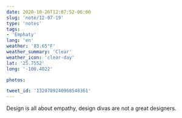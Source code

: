 ```yaml
---
date: 2020-10-26T12:07:52-06:00
slug: 'note/12-07-19'
type: 'notes'
tags:
- 'Emphaty'
lang: 'en'
weather: '83.65°F'
weather_summary: 'Clear'
weather_icon: 'clear-day'
lat: '25.7552'
long: '-100.4022'

photos:

tweet_id: '1320789240968548361'
---
```

Design is all about empathy, design divas are not a great designers.  